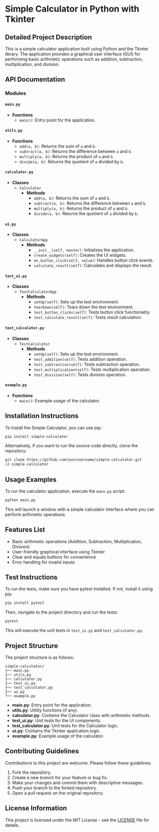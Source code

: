 # Simple Calculator in Python with Tkinter

## Detailed Project Description

This is a simple calculator application built using Python and the Tkinter library. The application provides a graphical user interface (GUI) for performing basic arithmetic operations such as addition, subtraction, multiplication, and division.

## API Documentation

### Modules

#### `main.py`

- **Functions**
  - `main()`: Entry point for the application.

#### `utils.py`

- **Functions**
  - `add(a, b)`: Returns the sum of `a` and `b`.
  - `subtract(a, b)`: Returns the difference between `a` and `b`.
  - `multiply(a, b)`: Returns the product of `a` and `b`.
  - `divide(a, b)`: Returns the quotient of `a` divided by `b`.

#### `calculator.py`

- **Classes**
  - `Calculator`
    - **Methods**
      - `add(a, b)`: Returns the sum of `a` and `b`.
      - `subtract(a, b)`: Returns the difference between `a` and `b`.
      - `multiply(a, b)`: Returns the product of `a` and `b`.
      - `divide(a, b)`: Returns the quotient of `a` divided by `b`.

#### `ui.py`

- **Classes**
  - `CalculatorApp`
    - **Methods**
      - `__init__(self, master)`: Initializes the application.
      - `create_widgets(self)`: Creates the UI widgets.
      - `on_button_click(self, value)`: Handles button click events.
      - `calculate_result(self)`: Calculates and displays the result.

#### `test_ui.py`

- **Classes**
  - `TestCalculatorApp`
    - **Methods**
      - `setUp(self)`: Sets up the test environment.
      - `tearDown(self)`: Tears down the test environment.
      - `test_button_clicks(self)`: Tests button click functionality.
      - `test_calculate_result(self)`: Tests result calculation.

#### `test_calculator.py`

- **Classes**
  - `TestCalculator`
    - **Methods**
      - `setUp(self)`: Sets up the test environment.
      - `test_addition(self)`: Tests addition operation.
      - `test_subtraction(self)`: Tests subtraction operation.
      - `test_multiplication(self)`: Tests multiplication operation.
      - `test_division(self)`: Tests division operation.

#### `example.py`

- **Functions**
  - `main()`: Example usage of the calculator.

## Installation Instructions

To install the Simple Calculator, you can use pip:

```bash
pip install simple-calculator
```

Alternatively, if you want to run the source code directly, clone the repository:

```bash
git clone https://github.com/yourusername/simple-calculator.git
cd simple-calculator
```

## Usage Examples

To run the calculator application, execute the `main.py` script:

```bash
python main.py
```

This will launch a window with a simple calculator interface where you can perform arithmetic operations.

## Features List

- Basic arithmetic operations (Addition, Subtraction, Multiplication, Division)
- User-friendly graphical interface using Tkinter
- Clear and equals buttons for convenience
- Error handling for invalid inputs

## Test Instructions

To run the tests, make sure you have pytest installed. If not, install it using pip:

```bash
pip install pytest
```

Then, navigate to the project directory and run the tests:

```bash
pytest
```

This will execute the unit tests in `test_ui.py` and `test_calculator.py`.

## Project Structure

The project structure is as follows:

```
simple-calculator/
├── main.py
├── utils.py
├── calculator.py
├── test_ui.py
├── test_calculator.py
├── ui.py
└── example.py
```

- **main.py**: Entry point for the application.
- **utils.py**: Utility functions (if any).
- **calculator.py**: Contains the Calculator class with arithmetic methods.
- **test_ui.py**: Unit tests for the UI components.
- **test_calculator.py**: Unit tests for the Calculator logic.
- **ui.py**: Contains the Tkinter application logic.
- **example.py**: Example usage of the calculator.

## Contributing Guidelines

Contributions to this project are welcome. Please follow these guidelines:

1. Fork the repository.
2. Create a new branch for your feature or bug fix.
3. Make your changes and commit them with descriptive messages.
4. Push your branch to the forked repository.
5. Open a pull request on the original repository.

## License Information

This project is licensed under the MIT License - see the [LICENSE](LICENSE) file for details.